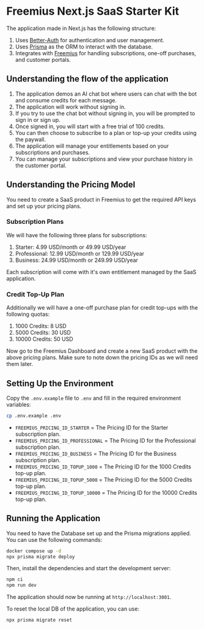 # Freemius Next.js SaaS Starter Kit

The application made in Next.js has the following structure:

1. Uses [Better-Auth](https://www.better-auth.com/) for authentication and user management.
2. Uses [Prisma](https://www.prisma.io/) as the ORM to interact with the database.
3. Integrates with [Freemius](https://freemius.com/) for handling subscriptions, one-off purchases, and customer
   portals.

## Understanding the flow of the application

1. The application demos an AI chat bot where users can chat with the bot and consume credits for each message.
1. The application will work without signing in.
1. If you try to use the chat bot without signing in, you will be prompted to sign in or sign up.
1. Once signed in, you will start with a free trial of 100 credits.
1. You can then choose to subscribe to a plan or top-up your credits using the paywall.
1. The application will manage your entitlements based on your subscriptions and purchases.
1. You can manage your subscriptions and view your purchase history in the customer portal.

## Understanding the Pricing Model

You need to create a SaaS product in Freemius to get the required API keys and set up your pricing plans.

### Subscription Plans

We will have the following three plans for subscriptions:

1. Starter: 4.99 USD/month or 49.99 USD/year
2. Professional: 12.99 USD/month or 129.99 USD/year
3. Business: 24.99 USD/month or 249.99 USD/year

Each subscription will come with it's own entitlement managed by the SaaS application.

### Credit Top-Up Plan

Additionally we will have a one-off purchase plan for credit top-ups with the following quotas:

1. 1000 Credits: 8 USD
2. 5000 Credits: 30 USD
3. 10000 Credits: 50 USD

Now go to the Freemius Dashboard and create a new SaaS product with the above pricing plans. Make sure to note down the
pricing IDs as we will need them later.

## Setting Up the Environment

Copy the `.env.example` file to `.env` and fill in the required environment variables:

```bash
cp .env.example .env
```

- `FREEMIUS_PRICING_ID_STARTER` = The Pricing ID for the Starter subscription plan.
- `FREEMIUS_PRICING_ID_PROFESSIONAL` = The Pricing ID for the Professional subscription plan.
- `FREEMIUS_PRICING_ID_BUSINESS` = The Pricing ID for the Business subscription plan.
- `FREEMIUS_PRICING_ID_TOPUP_1000` = The Pricing ID for the 1000 Credits top-up plan.
- `FREEMIUS_PRICING_ID_TOPUP_5000` = The Pricing ID for the 5000 Credits top-up plan.
- `FREEMIUS_PRICING_ID_TOPUP_10000` = The Pricing ID for the 10000 Credits top-up plan.

## Running the Application

You need to have the Database set up and the Prisma migrations applied. You can use the following commands:

```bash
docker compose up -d
npx prisma migrate deploy
```

Then, install the dependencies and start the development server:

```bash
npm ci
npm run dev
```

The application should now be running at `http://localhost:3001`.

To reset the local DB of the application, you can use:

```bash
npx prisma migrate reset
```
